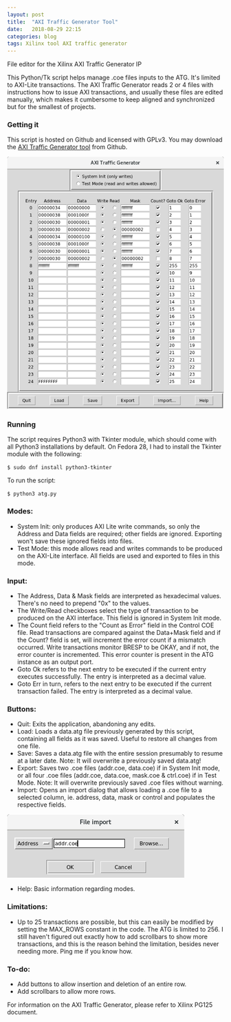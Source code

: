 ```yaml
---
layout: post
title:  "AXI Traffic Generator Tool"
date:   2018-08-29 22:15
categories: blog
tags: Xilinx tool AXI traffic generator
---
```


File editor for the Xilinx AXI Traffic Generator IP

This Python/Tk script helps manage .coe files inputs to the ATG. It's limited to AXI-Lite transactions.
The AXI Traffic Generator reads 2 or 4 files with instructions how to issue AXI transactions, and usually these files are edited manually, which makes it cumbersome to keep aligned and synchronized but for the smallest of projects.

### Getting it
This script is hosted on Github and licensed with GPLv3. You may download the <a href="https://github.com/patocarr/axi-traffic-gen">AXI Traffic Generator tool</a> from Github.

![Traffic Generator Tool Screenshot](/images/2018-08-29-AXI-traffic-generator/atg.png)

### Running

The script requires Python3 with Tkinter module, which should come with all Python3 installations by default.
On Fedora 28, I had to install the Tkinter module with the following:

    $ sudo dnf install python3-tkinter

To run the script:

    $ python3 atg.py

### Modes:

- System Init: only produces AXI Lite write commands, so only the Address and Data fields are required; other fields are ignored. Exporting won't save these ignored fields into files.
- Test Mode: this mode allows read and writes commands to be produced on the AXI-Lite interface. All fields are used and exported to files in this mode.

### Input:

- The Address, Data & Mask fields are interpreted as hexadecimal values. There's no need to prepend "0x" to the values.
- The Write/Read checkboxes select the type of transaction to be produced on the AXI interface. This field is ignored in System Init mode.
- The Count field refers to the "Count as Error" field in the Control COE file. Read transactions are compared against the Data+Mask field and if the Count? field is set, will increment the error count if a mismatch occurred. Write transactions monitor BRESP to be OKAY, and if not, the error counter is incremented. This error counter is present in the ATG instance as an output port.
- Goto Ok refers to the next entry to be executed if the current entry executes successfully. The entry is interpreted as a decimal value.
- Goto Err in turn, refers to the next entry to be executed if the current transaction failed. The entry is interpreted as a decimal value.

### Buttons:

- Quit: Exits the application, abandoning any edits.
- Load: Loads a data.atg file previously generated by this script, containing all fields as it was saved. Useful to restore all changes from one file.
- Save: Saves a data.atg file with the entire session presumably to resume at a later date. Note: It will overwrite a previously saved data.atg!
- Export: Saves two .coe files (addr.coe, data.coe) if in System Init mode, or all four .coe files (addr.coe, data.coe, mask.coe & ctrl.coe) if in Test Mode. Note: It will overwrite previously saved .coe files without warning.
- Import: Opens an import dialog that allows loading a .coe file to a selected column, ie. address, data, mask or control and populates the respective fields.

![File Import screenshot](/images/2018-08-29-AXI-traffic-generator/import-coe.png)

- Help: Basic information regarding modes.

### Limitations:

- Up to 25 transactions are possible, but this can easily be modified by setting the MAX_ROWS constant in the code. The ATG is limited to 256. I still haven't figured out exactly how to add scrollbars to show more transactions, and this is the reason behind the limitation, besides never needing more. Ping me if you know how.

### To-do:
- Add buttons to allow insertion and deletion of an entire row.
- Add scrollbars to allow more rows.

For information on the AXI Traffic Generator, please refer to Xilinx PG125 document.

